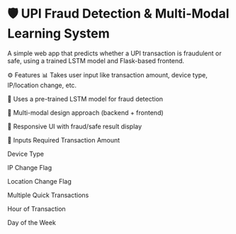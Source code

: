 # 🛡️ UPI Fraud Detection & Multi-Modal Learning System

A simple web app that predicts whether a UPI transaction is fraudulent or safe, using a trained LSTM model and Flask-based frontend.

⚙️ Features
📊 Takes user input like transaction amount, device type, IP/location change, etc.

🤖 Uses a pre-trained LSTM model for fraud detection

🧠 Multi-modal design approach (backend + frontend)

🎨 Responsive UI with fraud/safe result display

🧪 Inputs Required
Transaction Amount

Device Type

IP Change Flag

Location Change Flag

Multiple Quick Transactions

Hour of Transaction

Day of the Week
